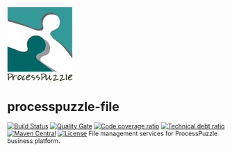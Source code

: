 ![ProcessPuzzle - Business Agility](https://raw.githubusercontent.com/ZsZs/processpuzzle-parent/master/processpuzzle-logo-small.jpg)
# processpuzzle-file
[![Build Status](https://travis-ci.org/ZsZs/processpuzzle-file.svg?branch=master)](https://travis-ci.org/ZsZs/processpuzzle-file)
[![Quality Gate](https://sonarcloud.io/api/badges/gate?key=com.processpuzzle:processpuzzle-file:development)](https://sonarcloud.io/dashboard/index/com.processpuzzle:processpuzzle-file:development) 
[![Code coverage ratio](https://sonarcloud.io/api/badges/measure?key=com.processpuzzle:processpuzzle-file:development&metric=coverage)](https://sonarcloud.io/dashboard/index/com.processpuzzle:processpuzzle-file:development) 
[![Technical debt ratio](https://sonarcloud.io/api/badges/measure?key=com.processpuzzle:processpuzzle-file:development&metric=sqale_debt_ratio)](https://sonarcloud.io/dashboard/index/com.processpuzzle:processpuzzle-file:development) 
[![Maven Central](https://maven-badges.herokuapp.com/maven-central/com.processpuzzle/processpuzzle-file/badge.svg?style=flat-square)](https://maven-badges.herokuapp.com/maven-central/com.processpuzzle/processpuzzle-file/)
[![License](https://img.shields.io/github/license/spotify/dockerfile-maven.svg)](LICENSE)
File management services for ProcessPuzzle business platform.
